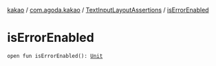 [kakao](../../index.md) / [com.agoda.kakao](../index.md) / [TextInputLayoutAssertions](index.md) / [isErrorEnabled](./is-error-enabled.md)

# isErrorEnabled

`open fun isErrorEnabled(): `[`Unit`](https://kotlinlang.org/api/latest/jvm/stdlib/kotlin/-unit/index.html)